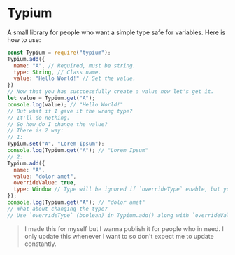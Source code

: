 # Typium

A small library for people who want a simple type safe for variables.
Here is how to use:
```JavaScript
const Typium = require("typium");
Typium.add({
  name: "A", // Required, must be string.
  type: String, // Class name.
  value: "Hello World!" // Set the value.
})
// Now that you has succcessfully create a value now let's get it.
let value = Typium.get("A");
console.log(value); // "Hello World!"
// But what if I gave it the wrong type?
// It'll do nothing.
// So how do I change the value?
// There is 2 way:
// 1:
Typium.set("A", "Lorem Ipsum");
console.log(Typium.get("A"); // "Lorem Ipsum"
// 2:
Typium.add({
  name: "A",
  value: "dolor amet",
  overrideValue: true, 
  type: Window // Type will be ignored if `overrideType` enable, but you still need to add it as any class or it won't work.
});
console.log(Typium.get("A"); // "dolor amet"
// What about changing the type?
// Use `overrideType` (boolean) in Typium.add() along with `overrideValue` and `value` having the exact type, this will make  overrideValue do not ignore `type`.
```

> I made this for myself but I wanna publish it for people who in need. I only update this whenever I want to so don't expect me to update constantly.
